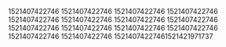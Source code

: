 1521407422746
1521407422746
1521407422746
1521407422746
1521407422746
1521407422746
1521407422746
1521407422746
1521407422746
1521407422746
1521407422746
1521407422746
1521407422746
1521407422746
15214074227461521421971737